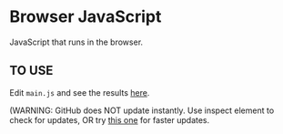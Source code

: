 # Browser JavaScript

JavaScript that runs in the browser.

## TO USE

Edit `main.js` and see the results [here](https://ayunami2000.github.io/javascript-is-better-than-python/browser).

(WARNING: GitHub does NOT update instantly. Use inspect element to check for updates, OR try [this one](https://raw.githack.com/ayunami2000/javascript-is-better-than-python/master/browser/index.html) for faster updates.
